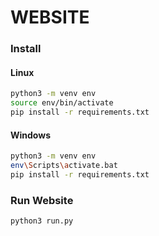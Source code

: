 # WEBSITE

### Install

#### Linux

```bash
python3 -m venv env
source env/bin/activate
pip install -r requirements.txt
```

#### Windows

```bash
python3 -m venv env
env\Scripts\activate.bat
pip install -r requirements.txt
```

### Run Website

```bash
python3 run.py
```